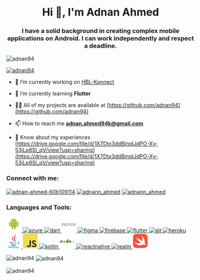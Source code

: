 <h1 align="center">Hi 👋, I'm Adnan Ahmed</h1>
<h3 align="center">I have a solid background in creating complex mobile applications on Android. I can work independently and respect a deadline.</h3>

<p align="left"> <img src="https://komarev.com/ghpvc/?username=adnan94&label=Profile%20views&color=0e75b6&style=flat" alt="adnan94" /> </p>

<p align="left"> <a href="https://github.com/ryo-ma/github-profile-trophy"><img src="https://github-profile-trophy.vercel.app/?username=adnan94" alt="adnan94" style="max-width:100%"/></a> </p>

- 🔭 I’m currently working on [HBL-Konnect](https://play.google.com/store/apps/details?id=com.hbl.bbcustomerapp&hl=en&gl=US)

- 🌱 I’m currently learning **Flutter**

- 👨‍💻 All of my projects are available at [https://github.com/adnan94](https://github.com/adnan94)

- 📫 How to reach me **adnan.ahmed94k@gmail.com**

- 📄 Know about my experiences [https://drive.google.com/file/d/1X7Dtx3ddBinqlJdPO-Xy-53jLp6Sl_qV/view?usp=sharing](https://drive.google.com/file/d/1X7Dtx3ddBinqlJdPO-Xy-53jLp6Sl_qV/view?usp=sharing)

<h3 align="left">Connect with me:</h3>
<p align="left">
<a href="https://linkedin.com/in/adnan-ahmed-60b109114" target="blank"><img align="center" src="https://raw.githubusercontent.com/rahuldkjain/github-profile-readme-generator/master/src/images/icons/Social/linked-in-alt.svg" alt="adnan-ahmed-60b109114" height="30" width="40" /></a>
<a href="https://fb.com/adnann_ahmed" target="blank"><img align="center" src="https://raw.githubusercontent.com/rahuldkjain/github-profile-readme-generator/master/src/images/icons/Social/facebook.svg" alt="adnann_ahmed" height="30" width="40" /></a>
<a href="https://instagram.com/adnann_ahmed" target="blank"><img align="center" src="https://raw.githubusercontent.com/rahuldkjain/github-profile-readme-generator/master/src/images/icons/Social/instagram.svg" alt="adnann_ahmed" height="30" width="40" /></a>
</p>

<h3 align="left">Languages and Tools:</h3>
<p align="left"> <a href="https://developer.android.com" target="_blank" rel="noreferrer"> <img src="https://raw.githubusercontent.com/devicons/devicon/master/icons/android/android-original-wordmark.svg" alt="android" width="40" height="40"/> </a> <a href="https://azure.microsoft.com/en-in/" target="_blank" rel="noreferrer"> <img src="https://www.vectorlogo.zone/logos/microsoft_azure/microsoft_azure-icon.svg" alt="azure" width="40" height="40"/> </a> <a href="https://dart.dev" target="_blank" rel="noreferrer"> <img src="https://www.vectorlogo.zone/logos/dartlang/dartlang-icon.svg" alt="dart" width="40" height="40"/> </a> <a href="https://expressjs.com" target="_blank" rel="noreferrer"> <img src="https://raw.githubusercontent.com/devicons/devicon/master/icons/express/express-original-wordmark.svg" alt="express" width="40" height="40"/> </a> <a href="https://www.figma.com/" target="_blank" rel="noreferrer"> <img src="https://www.vectorlogo.zone/logos/figma/figma-icon.svg" alt="figma" width="40" height="40"/> </a> <a href="https://firebase.google.com/" target="_blank" rel="noreferrer"> <img src="https://www.vectorlogo.zone/logos/firebase/firebase-icon.svg" alt="firebase" width="40" height="40"/> </a> <a href="https://flutter.dev" target="_blank" rel="noreferrer"> <img src="https://www.vectorlogo.zone/logos/flutterio/flutterio-icon.svg" alt="flutter" width="40" height="40"/> </a> <a href="https://git-scm.com/" target="_blank" rel="noreferrer"> <img src="https://www.vectorlogo.zone/logos/git-scm/git-scm-icon.svg" alt="git" width="40" height="40"/> </a> <a href="https://heroku.com" target="_blank" rel="noreferrer"> <img src="https://www.vectorlogo.zone/logos/heroku/heroku-icon.svg" alt="heroku" width="40" height="40"/> </a> <a href="https://www.java.com" target="_blank" rel="noreferrer"> <img src="https://raw.githubusercontent.com/devicons/devicon/master/icons/java/java-original.svg" alt="java" width="40" height="40"/> </a> <a href="https://developer.mozilla.org/en-US/docs/Web/JavaScript" target="_blank" rel="noreferrer"> <img src="https://raw.githubusercontent.com/devicons/devicon/master/icons/javascript/javascript-original.svg" alt="javascript" width="40" height="40"/> </a> <a href="https://kotlinlang.org" target="_blank" rel="noreferrer"> <img src="https://www.vectorlogo.zone/logos/kotlinlang/kotlinlang-icon.svg" alt="kotlin" width="40" height="40"/> </a> <a href="https://nodejs.org" target="_blank" rel="noreferrer"> <img src="https://raw.githubusercontent.com/devicons/devicon/master/icons/nodejs/nodejs-original-wordmark.svg" alt="nodejs" width="40" height="40"/> </a> <a href="https://reactnative.dev/" target="_blank" rel="noreferrer"> <img src="https://reactnative.dev/img/header_logo.svg" alt="reactnative" width="40" height="40"/> </a> <a href="https://realm.io/" target="_blank" rel="noreferrer"> <img src="https://raw.githubusercontent.com/bestofjs/bestofjs-webui/8665e8c267a0215f3159df28b33c365198101df5/public/logos/realm.svg" alt="realm" width="40" height="40"/> </a> <a href="https://developer.apple.com/swift/" target="_blank" rel="noreferrer"> <img src="https://raw.githubusercontent.com/devicons/devicon/master/icons/swift/swift-original.svg" alt="swift" width="40" height="40"/> </a> </p>

<p><img align="left" src="https://github-readme-stats.vercel.app/api/top-langs?username=adnan94&show_icons=true&locale=en&layout=compact" alt="adnan94" /></p>

<p>&nbsp;<img align="center" src="https://github-readme-stats.vercel.app/api?username=adnan94&show_icons=true&locale=en" alt="adnan94" /></p>

<p><img align="center" src="https://github-readme-streak-stats.herokuapp.com/?user=adnan94&" alt="adnan94" /></p>
